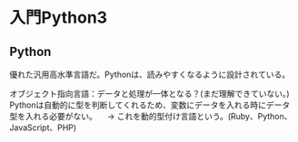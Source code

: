 # 入門Python3

## Python

優れた汎用高水準言語だ。Pythonは、読みやすくなるように設計されている。

オブジェクト指向言語：データと処理が一体となる？(まだ理解できていない。)
Pythonは自動的に型を判断してくれるため、変数にデータを入れる時にデータ型を入れる必要がない。
　→ これを動的型付け言語という。(Ruby、Python、JavaScript、PHP)
